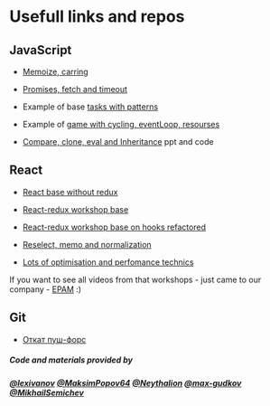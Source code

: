 # Usefull links and repos

## JavaScript
* [Memoize, carring](https://gist.github.com/vikegart/8cf673d76793902a45474ff3a74c7230)

* [Promises, fetch and timeout](https://github.com/vikegart/promises-example)

* Example of base [tasks with patterns](https://github.com/vikegart/JSCore_Example) 

* Example of [game with cycling, eventLoop, resourses](https://github.com/vikegart/game-sample)

* [Compare, clone, eval and Inheritance](https://github.com/vikegart/RD_2019_JSGaps) ppt and code


## React
* [React base without redux](https://github.com/vikegart/ReactExample) 

* [React-redux workshop base](https://github.com/vikegart/React-Redux_Workshop)

* [React-redux workshop base on hooks refactored](https://github.com/vikegart/React-Redux_Workshop/tree/onhooks-refactored)

* [Reselect, memo and normalization](https://github.com/vikegart/react-best)

* [Lots of optimisation and perfomance technics](https://github.com/vikegart/react_perf)

If you want to see all videos from that workshops - just came to our company - [EPAM](https://github.com/epam) :)

## Git
* [Откат пуш-форс](https://gist.github.com/vikegart/90d358ebe1d072d093f32ae20a3f735c)

##### Code and materials provided by
##### [@lexivanov](https://github.com/lexivanov) [@MaksimPopov64](https://github.com/MaksimPopov64)  [@Neythalion](https://github.com/Neythalion) [@max-gudkov](https://github.com/max-gudkov) [@MikhailSemichev](https://github.com/MikhailSemichev)
